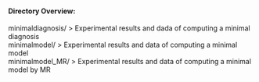 
#### Directory Overview:

minimaldiagnosis/ > 	 	 Experimental results and dada of computing a minimal diagnosis <br>
minimalmodel/ >              Experimental results and data of computing a minimal model  <br>
minimalmodel_MR/ >      	 Experimental results and data of computing a minimal model by MR <br>

